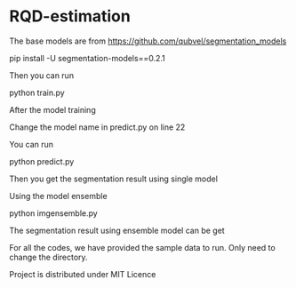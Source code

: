 # RQD-estimation
The base models are from https://github.com/qubvel/segmentation_models 

pip install -U segmentation-models==0.2.1

Then you can run

python train.py

After the model training

Change the model name in predict.py on line 22

You can run 

python predict.py

Then you get the segmentation result using single model

Using the model ensemble

python imgensemble.py

The segmentation result using ensemble model can be get

For all the codes, we have provided the sample data to run. Only need to change the directory.

Project is distributed under MIT Licence
